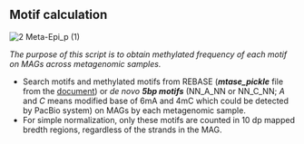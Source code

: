 ## __Motif calculation__

![2 Meta-Epi_p (1)](https://user-images.githubusercontent.com/39515472/143390947-9b998ed5-e063-4f8a-877b-53ca5cf09266.png)

_The purpose of this script is to obtain methylated frequency of each motif on MAGs across metagenomic samples._
- Search motifs and methylated motifs from REBASE (___mtase_pickle___ file from the [document](https://github.com/hoonjeseong/Meta-epigenome_analysis/blob/8bd14c73bd7b95333fe8fa2be10bf505c827ed57/utils/MTase_REBASE.md))  or _de novo_ ___5bp motifs___ (NN_A_NN or NN_C_NN; _A_ and _C_ means modified base of 6mA and 4mC which could be detected by PacBio system) on MAGs by each metagenomic sample.
- For simple normalization, only these motifs are counted in 10 dp mapped bredth regions, regardless of the strands in the MAG.
